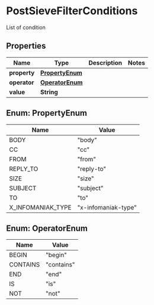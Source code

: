 

# PostSieveFilterConditions

List of condition

## Properties

| Name | Type | Description | Notes |
|------------ | ------------- | ------------- | -------------|
|**property** | [**PropertyEnum**](#PropertyEnum) |  |  |
|**operator** | [**OperatorEnum**](#OperatorEnum) |  |  |
|**value** | **String** |  |  |



## Enum: PropertyEnum

| Name | Value |
|---- | -----|
| BODY | &quot;body&quot; |
| CC | &quot;cc&quot; |
| FROM | &quot;from&quot; |
| REPLY_TO | &quot;reply-to&quot; |
| SIZE | &quot;size&quot; |
| SUBJECT | &quot;subject&quot; |
| TO | &quot;to&quot; |
| X_INFOMANIAK_TYPE | &quot;x-infomaniak-type&quot; |



## Enum: OperatorEnum

| Name | Value |
|---- | -----|
| BEGIN | &quot;begin&quot; |
| CONTAINS | &quot;contains&quot; |
| END | &quot;end&quot; |
| IS | &quot;is&quot; |
| NOT | &quot;not&quot; |



